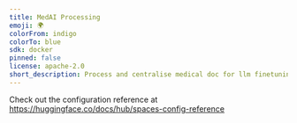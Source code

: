 ```yaml
---
title: MedAI Processing
emoji: 🌍
colorFrom: indigo
colorTo: blue
sdk: docker
pinned: false
license: apache-2.0
short_description: Process and centralise medical doc for llm finetuning
---
```


Check out the configuration reference at https://huggingface.co/docs/hub/spaces-config-reference
